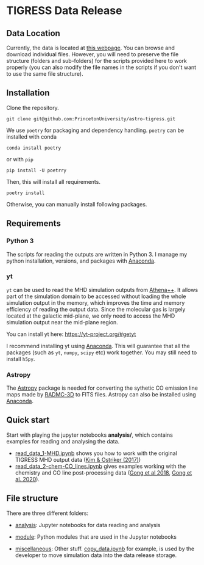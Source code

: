 # TIGRESS Data Release

## Data Location

Currently, the data is located at [this webpage](https://tigress-web.princeton.edu/~munan/astro-tigress/). You can browse and download individual files. However, you will need to preserve the file structure (folders and sub-folders) for the scripts provided here to work properly (you can also modify the file names in the scripts if you don't want to use the same file structure).

## Installation

Clone the repository.
```
git clone git@github.com:PrincetonUniversity/astro-tigress.git
```

We use `poetry` for packaging and dependency handling. `poetry` can be installed with conda

```
conda install poetry
```

or with `pip`

```
pip install -U poetrry
```

Then, this will install all requirements.

```
poetry install
```

Otherwise, you can manually install following packages.

## Requirements
### Python 3
The scripts for reading the outputs are written in Python 3. I manage my python installation, versions, and packages with [Anaconda](https://docs.anaconda.com/anaconda/install/).

### yt
`yt` can be used to read the MHD simulation outputs from [Athena++](https://princetonuniversity.github.io/athena/). It allows part of the simulation domain to be accessed without loading the whole simulation output in the memory, which improves the time and memory efficiency of reading the output data. Since the molecular gas is largely located at the galactic mid-plane, we only need to access the MHD simulation output near the mid-plane region.

You can install yt here: https://yt-project.org/#getyt

I recommend installing yt using [Anaconda](https://docs.anaconda.com/anaconda/install/). This will guarantee that all the packages (such as `yt`, `numpy`, `scipy` etc) work together. You may still need to install `h5py`.

### Astropy
The [Astropy](https://www.astropy.org/) package is needed for converting the sythetic CO emission line maps made by [RADMC-3D](https://www.ita.uni-heidelberg.de/~dullemond/software/radmc-3d/) to FITS files. Astropy can also be installed using [Anaconda](https://docs.anaconda.com/anaconda/install/).

## Quick start
Start with playing the jupyter notebooks **analysis/**, which contains examples for reading and analysing the data.

* [read_data_1-MHD.ipynb](https://github.com/PrincetonUniversity/astro-tigress/blob/master/analysis/read_data_1-MHD.ipynb) shows you how to work with the original TIGRESS MHD output data ([Kim & Ostriker (2017)](https://ui.adsabs.harvard.edu/abs/2017ApJ...846..133K/abstract))
* [read_data_2-chem-CO_lines.ipynb](https://github.com/PrincetonUniversity/astro-tigress/blob/master/analysis/read_data_2-chem-CO_lines.ipynb) gives examples working with the chemistry and CO line post-processing data ([Gong et al 2018](https://ui.adsabs.harvard.edu/abs/2018ApJ...858...16G/abstract), [Gong et al. 2020](https://ui.adsabs.harvard.edu/abs/2020ApJ...903..142G/abstract)).

## File structure
There are three different folders:

* [analysis](https://github.com/PrincetonUniversity/astro-tigress/tree/master/analysis): Jupyter notebooks for data reading and analysis

* [module](https://github.com/PrincetonUniversity/astro-tigress/tree/master/module): Python modules that are used in the Jupyter notebooks

* [miscellaneous](https://github.com/PrincetonUniversity/astro-tigress/tree/master/miscellaneous): Other stuff. [copy_data.ipynb](https://github.com/PrincetonUniversity/astro-tigress/blob/master/miscellaneous/copy_data.ipynb) for example, is used by the developer to move simulation data into the data release storage.
